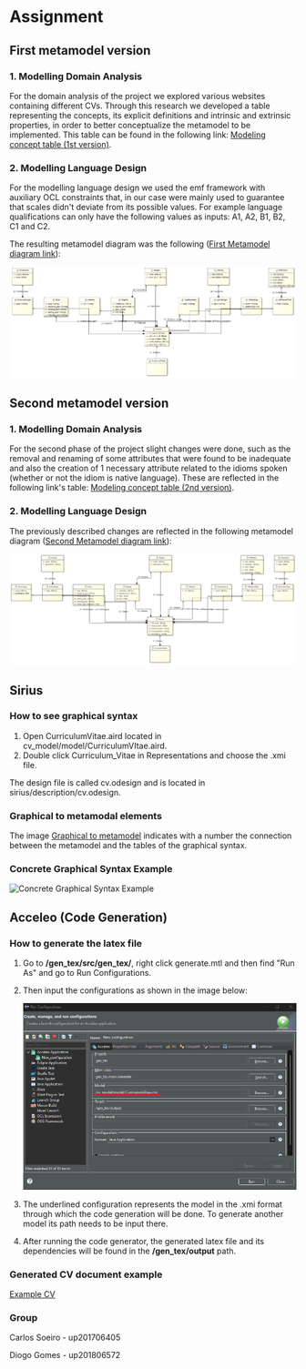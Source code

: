 # Assignment 

## First metamodel version

### 1. Modelling Domain Analysis

For the domain analysis of the project we explored various websites containing different CVs. Through this research we developed a table representing the concepts, its explicit definitions and intrinsic and extrinsic properties, in order to better conceptualize the metamodel to be implemented.
This table can be found in the following link: [Modeling concept table (1st version)](/Assignment/docs/MDAfirst.pdf).

### 2. Modelling Language Design 

For the modelling language design we used the emf framework with auxiliary OCL constraints that, in our case were mainly used to guarantee that scales didn't deviate from its possible values. 
For example language qualifications can only have the following values as inputs: A1, A2, B1, B2, C1 and C2.

The resulting metamodel diagram was the following ([First Metamodel diagram link](/Assignment/docs/MetamodelFirst.jpg)):

![First Metamodel diagram](/Assignment/docs/MetamodelFirst.jpg)

## Second metamodel version

### 1. Modelling Domain Analysis

For the second phase of the project slight changes were done, such as the removal and renaming of some attributes that were found to be inadequate and also the creation of 1 necessary attribute related to the idioms spoken (whether or not the idiom is native language). These are reflected in the following link's table: 
[Modeling concept table (2nd version)](/Assignment/docs/MDAsecond.pdf).

### 2. Modelling Language Design
The previously described changes are reflected in the following metamodel diagram ([Second Metamodel diagram link](/Assignment/docs/MetamodelSecond.png)):

![Second Metamodel diagram](/Assignment/docs/MetamodelSecond.png)

## Sirius

### How to see graphical syntax

1. Open CurriculumVitae.aird located in cv_model/model/CurriculumVItae.aird. 
2. Double click Curriculum_Vitae in Representations and choose the .xmi file.

The design file is called cv.odesign and is located in sirius/description/cv.odesign.

### Graphical to metamodal elements

The image [Graphical to metamodel](/Assignment/docs/cgsMapping.png) indicates with a number the connection between the metamodel and the tables of the graphical syntax.

### Concrete Graphical Syntax Example

![Concrete Graphical Syntax Example](/Assignment/docs/Curriculum_Vitae_graph_syntax.png)

## Acceleo (Code Generation)

### How to generate the latex file

1. Go to **/gen_tex/src/gen_tex/**, right click generate.mtl and then find "Run As" and go to Run Configurations.

2. Then input the configurations as shown in the image below: 

    ![Run Configuration for acceleo](/Assignment/docs/accRunConfig.png)

3. The underlined configuration represents the model in the .xmi format through which the code generation will be done. To generate another model its path needs to be input there.

4. After running the code generator, the generated latex file and its dependencies will be found in the **/gen_tex/output** path.

### Generated CV document example 

[Example CV](/Assignment/docs/Gen_CV_Example.pdf)

### Group

Carlos Soeiro - up201706405

Diogo Gomes - up201806572